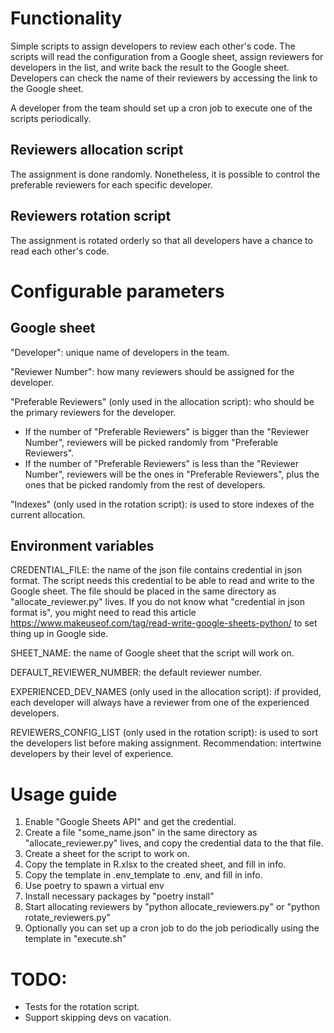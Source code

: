 # Functionality
Simple scripts to assign developers to review each other's code. The scripts will read the configuration from a Google 
sheet, assign reviewers for developers in the list, and write back the result to the Google sheet. Developers can check 
the name of their reviewers by accessing the link to the Google sheet.

A developer from the team should set up a cron job to execute one of the scripts periodically.

## Reviewers allocation script
The assignment is done randomly. Nonetheless, it is possible to control the preferable reviewers for each specific 
developer.

## Reviewers rotation script
The assignment is rotated orderly so that all developers have a chance to read each other's code.


# Configurable parameters

## Google sheet
"Developer": unique name of developers in the team.

"Reviewer Number": how many reviewers should be assigned for the developer.

"Preferable Reviewers" (only used in the allocation script): who should be the primary reviewers for the developer.
- If the number of "Preferable Reviewers" is bigger than the "Reviewer Number", reviewers will be picked randomly from 
"Preferable Reviewers".
- If the number of "Preferable Reviewers" is less than the "Reviewer Number", reviewers will be the ones in 
"Preferable Reviewers", plus the ones that be picked randomly from the rest of developers.

"Indexes" (only used in the rotation script): is used to store indexes of the current allocation.

## Environment variables
CREDENTIAL_FILE: the name of the json file contains credential in json format. The script needs this credential to be 
able to read and write to the Google sheet. The file should be placed in the same directory as "allocate_reviewer.py" 
lives. If you do not know what "credential in json format is", you might need to read this article 
https://www.makeuseof.com/tag/read-write-google-sheets-python/ to set thing up in Google side.

SHEET_NAME: the name of Google sheet that the script will work on.

DEFAULT_REVIEWER_NUMBER: the default reviewer number.

EXPERIENCED_DEV_NAMES (only used in the allocation script): if provided, each developer will always have a reviewer 
from one of the experienced developers. 

REVIEWERS_CONFIG_LIST (only used in the rotation script): is used to sort the developers list before making assignment.
Recommendation: intertwine developers by their level of experience.


# Usage guide
1. Enable "Google Sheets API" and get the credential.
2. Create a file "some_name.json" in the same directory as "allocate_reviewer.py" lives, and copy the credential data 
to the that file.
3. Create a sheet for the script to work on.
4. Copy the template in R.xlsx to the created sheet, and fill in info.
5. Copy the template in .env_template to .env, and fill in info.
6. Use poetry to spawn a virtual env 
7. Install necessary packages by "poetry install"  
8. Start allocating reviewers by "python allocate_reviewers.py" or "python rotate_reviewers.py" 
9. Optionally you can set up a cron job to do the job periodically using the template in "execute.sh"


# TODO:
- Tests for the rotation script.
- Support skipping devs on vacation.
